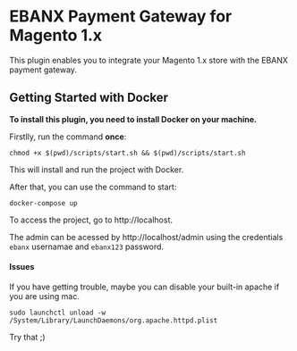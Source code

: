 # EBANX Payment Gateway for Magento 1.x

This plugin enables you to integrate your Magento 1.x store with the EBANX payment gateway.

## Getting Started with Docker

**To install this plugin, you need to install Docker on your machine.**

Firstlly, run the command **once**:
```
chmod +x $(pwd)/scripts/start.sh && $(pwd)/scripts/start.sh
```

This will install and run the project with Docker.

After that, you can use the command to start:
```
docker-compose up
```

To access the project, go to http://localhost.

The admin can be acessed by http://localhost/admin using the credentials `ebanx` usernamae and `ebanx123` password.

#### Issues

If you have getting trouble, maybe you can disable your built-in apache if you are using mac.

```
sudo launchctl unload -w /System/Library/LaunchDaemons/org.apache.httpd.plist
```

Try that ;)